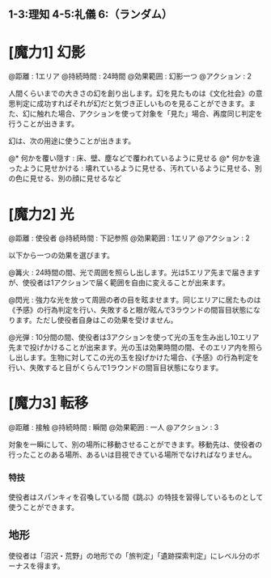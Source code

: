 ## 1-3:理知	4-5:礼儀	6:（ランダム）

# [魔力1] 幻影

@距離 : 1エリア	@持続時間 : 24時間	@効果範囲 : 幻影一つ	@アクション : 2

人間くらいまでの大きさの幻を創り出します。幻を見たものは《文化社会》の意思判定に成功すればそれが幻だと気づき正しいものを見ることができます。また、幻に触れた場合、アクションを使って対象を「見た」場合、再度同じ判定を行うことが出きます。

幻は、次の用途に使うことが出きます。

@* 何かを覆い隠す : 床、壁、塵などで覆われているように見せる
@* 何かを違ったように見せかける : 壊れているように見せる、汚れているように見せる、別の色に見せる、別の顔に見せるなど


# [魔力2] 光

@距離 : 使役者	@持続時間 : 下記参照	@効果範囲 : 1エリア	@アクション : 2

以下から一つの効果を選びます。

@篝火 : 24時間の間、光で周囲を照らし出します。光は5エリア先まで届きますが、使役者は1アクションで届く範囲を自由に変えることが出来ます。

@閃光 : 強力な光を放って周囲の者の目を眩ませます。同じエリアに居たものは《予感》の行為判定を行い、失敗すると眼が眩んで3ラウンドの間盲目状態になります。ただし使役者自身はこの効果を受けません。

@光弾 : 10分間の間、使役者は3アクションを使って光の玉を生み出し10エリア先まで投げかけることが出来ます。光の玉は効果時間の間、そのエリア内を照らし出します。生物に対してこの光の玉を投げかけた場合、《予感》の行為判定を行い、失敗すると目がくらんで1ラウンドの間盲目状態になります。

# [魔力3] 転移

@距離 : 接触	@持続時間 : 瞬間	@効果範囲 : 一人	@アクション : 3

対象を一瞬にして、別の場所に移動させることができます。移動先は、使役者の行ったことのある場所、あるいは目視できている場所でなければなりません。

### 特技

使役者はスパンキィを召喚している間《跳ぶ》の特技を習得しているものとして使うことができます。

## 地形

使役者は「沼沢・荒野」の地形での「旅判定」「遺跡探索判定」にレベル分のボーナスを得ます。
